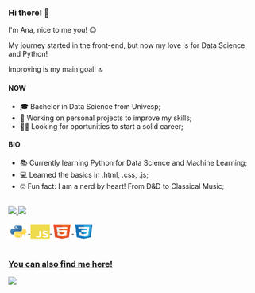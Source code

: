 ### Hi there! 👋

I'm Ana, nice to me you! 😊

My journey started in the front-end, but now my love is for Data Science and Python!

Improving is my main goal! :top:

#### NOW

- :mortar_board: Bachelor in Data Science from Univesp;
- :seedling: Working on personal projects to improve my skills;
- :woman_technologist: Looking for oportunities to start a solid career;


#### BIO

- :books: Currently learning Python for Data Science and Machine Learning;
- :computer: Learned the basics in .html, .css, .js;
- :nerd_face: Fun fact: I am a nerd by heart! From D&D to Classical Music;

 <br>

<div>
  <a href="https://github.com/anaVitoriaLouro">
  <img height="170em" src="https://github-readme-stats.vercel.app/api?username=anaVitoriaLouro&show_icons=true&theme=rose_pine&include_all_commits=true&count_private=true"/>
  <img height="170em" src="https://github-readme-stats.vercel.app/api/top-langs/?username=anaVitoriaLouro&layout=compact&langs_count=6&theme=rose_pine"/>
</div>
<div style="display: inline_block"><br>
  <img align="center" alt="CSS" height="30" width="40" src="https://raw.githubusercontent.com/devicons/devicon/master/icons/python/python-original.svg">
  <img align="center" alt="Js" height="30" width="40" src="https://raw.githubusercontent.com/devicons/devicon/master/icons/javascript/javascript-plain.svg">
  <img align="center" alt="HTML" height="30" width="40" src="https://raw.githubusercontent.com/devicons/devicon/master/icons/html5/html5-original.svg">
  <img align="center" alt="CSS" height="30" width="40" src="https://raw.githubusercontent.com/devicons/devicon/master/icons/css3/css3-original.svg">
</div>
 
 <br>
 
 
  ### You can also find me here!
 
<div> 
<a href="https://www.linkedin.com/in/ana-vit%C3%B3ria-louro-navili-987526221/" target="_blank"><img src="https://img.shields.io/badge/-LinkedIn-%230077B5?style=for-the-badge&logo=linkedin&logoColor=white" target="_blank"></a> 
  
</div>

